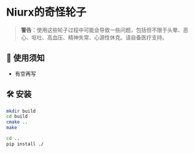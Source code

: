 # Niurx的奇怪轮子

> **警告**：使用这些轮子过程中可能会导致一些问题，包括但不限于头晕、恶心、呕吐、高血压、精神失常、心源性休克。请自备医疗支持。

## 🤡 使用须知
- 有空再写

## 🛠️ 安装
```bash
mkdir build
cd build
cmake ..
make

cd ..
pip install ./
```
